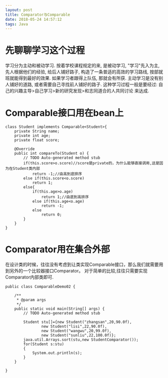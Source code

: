 ```yaml
---
layout: post
title: Comparator与Comparable
date: 2018-05-24 14:57:12
tags: Java
---
```

# 先聊聊学习这个过程
学习分为主动和被动学习. 按着学校课程规定的来, 是被动学习, "学习"先入为主, 先人根据他们的经验, 给后人铺好路子, 构造了一条普适的高效的学习路线, 按部就班就能得到最好的效果. 如果学习者跟得上队伍, 那就会有所获. 主动学习是没有别人铺好的道路, 或者需要自己寻找前人铺好的路子. 这种学习过程一般是要经过: 自己的兴趣主导>自己学习>新的研究发现>和志同道合的人共同讨论 来达成.

# Comparable接口用在bean上
```
class Student implements Comparable<Student>{
    private String name;
    private int age;
    private float score;
	
	@Override
    public int compareTo(Student o) {
        // TODO Auto-generated method stub
        if(this.score>o.score)//score是private的，为什么能够直接调用,这是因为在Student类内部
            return -1;//由高到底排序
        else if(this.score<o.score)
            return 1;
        else{
            if(this.age>o.age)
                return 1;//由底到高排序
            else if(this.age<o.age)
                return -1;
            else
                return 0;
        }
    }
}
```
# Comparator用在集合外部
在设计类的时候，往往没有考虑到让类实现Comparable接口，那么我们就需要用到另外的一个比较器接口Comparator。
对于简单的比较,往往只需要实现Comparator内部类即可.
```
public class ComparableDemo02 {

    /**
     * @param args
     */
    public static void main(String[] args) {
        // TODO Auto-generated method stub

        Student stu[]={new Student("zhangsan",20,90.0f),
                new Student("lisi",22,90.0f),
                new Student("wangwu",20,99.0f),
                new Student("sunliu",22,100.0f)};
        java.util.Arrays.sort(stu,new StudentComparator());
        for(Student s:stu)
        {
            System.out.println(s);
        }
    }

}
```
